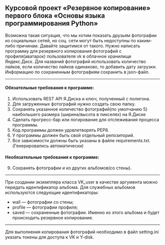 ## Курсовой проект «Резервное копирование» первого блока «Основы языка программирования Python»
Возможна такая ситуация, что мы хотим показать друзьям фотографии из социальных сетей, но соц. сети могут быть недоступны по каким-либо причинам. Давайте защитимся от такого.
Нужно написать программу для резервного копирования фотографий с профиля(аватарок) пользователя vk в облачное хранилище Яндекс.Диск.
Для названий фотографий использовать количество лайков, если количество лайков одинаково, то добавить дату загрузки.
Информацию по сохраненным фотографиям сохранить в json-файл.
***
#### Обязательные требования к программе:
1. Использовать REST API Я.Диска и ключ, полученный с полигона.
2. Для загруженных фотографий нужно создать свою папку.
3. Сохранять указанное количество фотографий(по умолчанию 5) наибольшего размера (ширина/высота в пикселях) на Я.Диске
4. Сделать прогресс-бар или логирование для отслеживания процесса программы.
5. Код программы должен удовлетворять PEP8.
6. У программы должен быть свой отдельный репозиторий.
7. Все зависимости должны быть указаны в файле requiremеnts.txt.(Генерировались автоматически)
#### Необязательные требования к программе:
9. Сохранять фотографии и из других альбомов(со стены).
***
При создании экземпляра класса VK_user в качестве аргумента можно передать идентификатор альбома. Для служебных альбомов используются следующие идентификаторы:
- wall — фотографии со стены;
- profile — фотографии профиля;
- saved — сохраненные фотографии. 
Именно из этого альбома и будет происходить резервное копирование.
***
Для выполнения копирования фотографий необходимо в файл setting.ini 
указать токены для доступа к VK и  Y-disk.